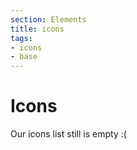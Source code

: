 ```yaml
---
section: Elements
title: icons
tags:
- icons
- base
---
```


# Icons

Our icons list still is empty :(